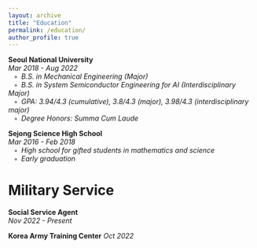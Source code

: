 ```yaml
---
layout: archive
title: "Education"
permalink: /education/
author_profile: true
---
```

**Seoul National University**  
*Mar 2018 - Aug 2022*  
$\hspace{5pt}$ ◦&ensp;*B.S. in Mechanical Engineering (Major)*  
$\hspace{5pt}$ ◦&ensp;*B.S. in System Semiconductor Engineering for AI (Interdisciplinary Major)*  
$\hspace{5pt}$ ◦&ensp;*GPA: 3.94/4.3 (cumulative), 3.8/4.3 (major), 3.98/4.3 (interdisciplinary major)*  
$\hspace{5pt}$ ◦&ensp;*Degree Honors: Summa Cum Laude*  

**Sejong Science High School**  
*Mar 2016 - Feb 2018*  
$\hspace{5pt}$ ◦&ensp;*High school for gifted students in mathematics and science*  
$\hspace{5pt}$ ◦&ensp;*Early graduation*  

Military Service
======
**Social Service Agent**  
*Nov 2022 - Present*  

**Korea Army Training Center** 
*Oct 2022*  
